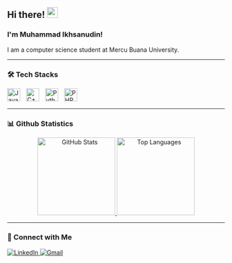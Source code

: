 ## Hi there! <img src="https://emojis.slackmojis.com/emojis/images/1536351075/4594/blob-wave.gif" width="25" />

### I'm Muhammad Ikhsanudin!  
I am a computer science student at Mercu Buana University.

---

### 🛠️ Tech Stacks  
<div>
  <img src="https://camo.githubusercontent.com/5a5f5779919b90579d121551d0521cda87c06534a0218a2f21883c438daf6cc1/68747470733a2f2f6564656e742e6769746875622e696f2f537570657254696e7949636f6e732f696d616765732f7376672f6a6176617363726970742e737667" alt="JavaScript" title="JavaScript" width="30px" style="margin-right: 10px;" />
  <img src="https://camo.githubusercontent.com/89567f55429cbe7ebbeb6eab21be45618d3459b4ba689ef351c232a4145addcf/68747470733a2f2f6564656e742e6769746875622e696f2f537570657254696e7949636f6e732f696d616765732f7376672f63706c7573706c75732e737667" alt="C++" title="C++" width="30px" style="margin-right: 10px;" />
  <img src="https://camo.githubusercontent.com/39e3e17a1ff2a42b2451b007d37cf1cdc9e2a343e35813ff7deffdb685b348f8/68747470733a2f2f6564656e742e6769746875622e696f2f537570657254696e7949636f6e732f696d616765732f7376672f707974686f6e2e737667" alt="Python" title="Python" width="30px" style="margin-right: 10px;" />
  <img src="https://camo.githubusercontent.com/17962eb3d1dd3b11926720b06bad868b2f58a402ddb4010c02817fb4c1782796/68747470733a2f2f6564656e742e6769746875622e696f2f537570657254696e7949636f6e732f696d616765732f7376672f7068702e737667" alt="PHP" title="PHP" width="30px" />
</div>

---

### 📊 Github Statistics  
<div align="center">
  <a href="https://github.com/ilzabatistuta">
    <img height="180em" src="https://github-readme-stats-eight-theta.vercel.app/api?username=ilzabatistuta&show_icons=true&theme=algolia&include_all_commits=true&count_private=true" alt="GitHub Stats"/>
    <img height="180em" src="https://github-readme-stats-eight-theta.vercel.app/api/top-langs/?username=ilzabatistuta&layout=compact&langs_count=8&theme=algolia" alt="Top Languages"/>
  </a>
</div>

---

### 🤝 Connect with Me  
<p>
  <a href="https://www.linkedin.com/in/muhammad-ikhsan-539084252/">
    <img alt="LinkedIn" src="https://img.shields.io/badge/LinkedIn-%230E76A8.svg?&style=for-the-badge&logo=LinkedIn&logoColor=white" />
  </a>
  <a href="mailto:mhmdihsn0724@gmail.com">
    <img alt="Gmail" src="https://img.shields.io/badge/Gmail-D14836?style=for-the-badge&logo=gmail&logoColor=white" />
  </a>
</p>
